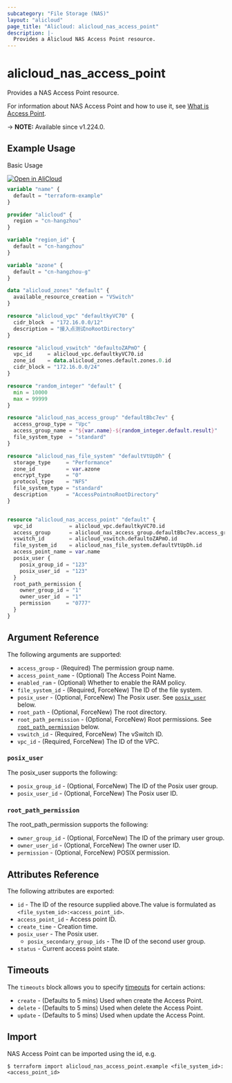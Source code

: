 ```yaml
---
subcategory: "File Storage (NAS)"
layout: "alicloud"
page_title: "Alicloud: alicloud_nas_access_point"
description: |-
  Provides a Alicloud NAS Access Point resource.
---
```


# alicloud_nas_access_point

Provides a NAS Access Point resource. 

For information about NAS Access Point and how to use it, see [What is Access Point](https://www.alibabacloud.com/help/zh/nas/developer-reference/api-nas-2017-06-26-createaccesspoint).

-> **NOTE:** Available since v1.224.0.

## Example Usage

Basic Usage

<div style="display: block;margin-bottom: 40px;"><div class="oics-button" style="float: right;position: absolute;margin-bottom: 10px;">
  <a href="https://api.aliyun.com/terraform?resource=alicloud_nas_access_point&exampleId=011375ed-7358-491f-c493-de9479b1a61239bed43d&activeTab=example&spm=docs.r.nas_access_point.0.011375ed73&intl_lang=EN_US" target="_blank">
    <img alt="Open in AliCloud" src="https://img.alicdn.com/imgextra/i1/O1CN01hjjqXv1uYUlY56FyX_!!6000000006049-55-tps-254-36.svg" style="max-height: 44px; max-width: 100%;">
  </a>
</div></div>

```terraform
variable "name" {
  default = "terraform-example"
}

provider "alicloud" {
  region = "cn-hangzhou"
}

variable "region_id" {
  default = "cn-hangzhou"
}

variable "azone" {
  default = "cn-hangzhou-g"
}

data "alicloud_zones" "default" {
  available_resource_creation = "VSwitch"
}

resource "alicloud_vpc" "defaultkyVC70" {
  cidr_block  = "172.16.0.0/12"
  description = "接入点测试noRootDirectory"
}

resource "alicloud_vswitch" "defaultoZAPmO" {
  vpc_id     = alicloud_vpc.defaultkyVC70.id
  zone_id    = data.alicloud_zones.default.zones.0.id
  cidr_block = "172.16.0.0/24"
}

resource "random_integer" "default" {
  min = 10000
  max = 99999
}

resource "alicloud_nas_access_group" "defaultBbc7ev" {
  access_group_type = "Vpc"
  access_group_name = "${var.name}-${random_integer.default.result}"
  file_system_type  = "standard"
}

resource "alicloud_nas_file_system" "defaultVtUpDh" {
  storage_type     = "Performance"
  zone_id          = var.azone
  encrypt_type     = "0"
  protocol_type    = "NFS"
  file_system_type = "standard"
  description      = "AccessPointnoRootDirectory"
}


resource "alicloud_nas_access_point" "default" {
  vpc_id            = alicloud_vpc.defaultkyVC70.id
  access_group      = alicloud_nas_access_group.defaultBbc7ev.access_group_name
  vswitch_id        = alicloud_vswitch.defaultoZAPmO.id
  file_system_id    = alicloud_nas_file_system.defaultVtUpDh.id
  access_point_name = var.name
  posix_user {
    posix_group_id = "123"
    posix_user_id  = "123"
  }
  root_path_permission {
    owner_group_id = "1"
    owner_user_id  = "1"
    permission     = "0777"
  }
}
```

## Argument Reference

The following arguments are supported:
* `access_group` - (Required) The permission group name.
* `access_point_name` - (Optional) The Access Point Name.
* `enabled_ram` - (Optional) Whether to enable the RAM policy.
* `file_system_id` - (Required, ForceNew) The ID of the file system.
* `posix_user` - (Optional, ForceNew) The Posix user. See [`posix_user`](#posix_user) below.
* `root_path` - (Optional, ForceNew) The root directory.
* `root_path_permission` - (Optional, ForceNew) Root permissions. See [`root_path_permission`](#root_path_permission) below.
* `vswitch_id` - (Required, ForceNew) The vSwitch ID.
* `vpc_id` - (Required, ForceNew) The ID of the VPC.

### `posix_user`

The posix_user supports the following:
* `posix_group_id` - (Optional, ForceNew) The ID of the Posix user group.
* `posix_user_id` - (Optional, ForceNew) The Posix user ID.

### `root_path_permission`

The root_path_permission supports the following:
* `owner_group_id` - (Optional, ForceNew) The ID of the primary user group.
* `owner_user_id` - (Optional, ForceNew) The owner user ID.
* `permission` - (Optional, ForceNew) POSIX permission.

## Attributes Reference

The following attributes are exported:
* `id` - The ID of the resource supplied above.The value is formulated as `<file_system_id>:<access_point_id>`.
* `access_point_id` - Access point ID.
* `create_time` - Creation time.
* `posix_user` - The Posix user.
  * `posix_secondary_group_ids` - The ID of the second user group.
* `status` - Current access point state.

## Timeouts

The `timeouts` block allows you to specify [timeouts](https://www.terraform.io/docs/configuration-0-11/resources.html#timeouts) for certain actions:
* `create` - (Defaults to 5 mins) Used when create the Access Point.
* `delete` - (Defaults to 5 mins) Used when delete the Access Point.
* `update` - (Defaults to 5 mins) Used when update the Access Point.

## Import

NAS Access Point can be imported using the id, e.g.

```shell
$ terraform import alicloud_nas_access_point.example <file_system_id>:<access_point_id>
```